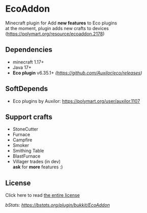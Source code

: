 # EcoAddon

Minecraft plugin for Add **new features** to Eco plugins
<br>at the moment, plugin adds new crafts to devices
(https://polymart.org/resource/ecoaddon.2178)

## Dependencies

- minecraft 1.17+
- Java 17+
- **Eco plugin** v6.35.1+ _(https://github.com/Auxilor/eco/releases)_

## SoftDepends

- Eco plugins by Auxilor: https://polymart.org/user/auxilor.1107

## Support crafts

- StoneCutter
- Furnace
- Campfire
- Smoker
- Smithing Table
- BlastFurnace
- Villager trades (in dev)
  <br> **ask** for **more** features :)

## License

Click here to read [the entire license](https://github.com/mani1232/EcoAddon/blob/master/LICENSE)

_bStats: https://bstats.org/plugin/bukkit/EcoAddon_
